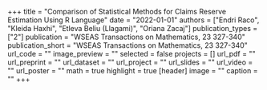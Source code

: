 +++
title = "Comparison of Statistical Methods for Claims Reserve Estimation Using R Language"
date = "2022-01-01"
authors = ["Endri Raco", "Kleida Haxhi", "Etleva Beliu (Llagami)", "Oriana Zacaj"]
publication_types = ["2"]
publication = "WSEAS Transactions on Mathematics, 23 327-340"
publication_short = "WSEAS Transactions on Mathematics, 23 327-340"
url_code = ""
image_preview = ""
selected = false
projects = []
url_pdf = ""
url_preprint = ""
url_dataset = ""
url_project = ""
url_slides = ""
url_video = ""
url_poster = ""
math = true
highlight = true
[header]
image = ""
caption = ""
+++
